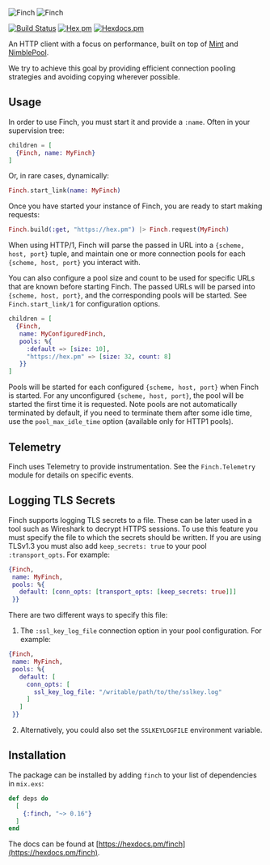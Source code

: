 ![Finch](./assets/Finch_logo_onWhite.png#gh-light-mode-only)
![Finch](./assets/Finch_logo_all-White.png#gh-dark-mode-only)

[![Build Status](https://github.com/sneako/finch/workflows/CI/badge.svg?branch=main)](https://github.com/sneako/finch/actions) [![Hex pm](https://img.shields.io/hexpm/v/finch.svg?style=flat)](https://hex.pm/packages/finch) [![Hexdocs.pm](https://img.shields.io/badge/hex-docs-lightgreen.svg)](https://hexdocs.pm/finch/)

<!-- MDOC !-->

An HTTP client with a focus on performance, built on top of
[Mint](https://github.com/elixir-mint/mint) and [NimblePool](https://github.com/dashbitco/nimble_pool).

We try to achieve this goal by providing efficient connection pooling strategies and avoiding copying wherever possible.

## Usage

In order to use Finch, you must start it and provide a `:name`. Often in your
supervision tree:

```elixir
children = [
  {Finch, name: MyFinch}
]
```

Or, in rare cases, dynamically:

```elixir
Finch.start_link(name: MyFinch)
```

Once you have started your instance of Finch, you are ready to start making requests:

```elixir
Finch.build(:get, "https://hex.pm") |> Finch.request(MyFinch)
```

When using HTTP/1, Finch will parse the passed in URL into a `{scheme, host, port}`
tuple, and maintain one or more connection pools for each `{scheme, host, port}` you
interact with.

You can also configure a pool size and count to be used for specific URLs that are
known before starting Finch. The passed URLs will be parsed into `{scheme, host, port}`,
and the corresponding pools will be started. See `Finch.start_link/1` for configuration
options.

```elixir
children = [
  {Finch,
   name: MyConfiguredFinch,
   pools: %{
     :default => [size: 10],
     "https://hex.pm" => [size: 32, count: 8]
   }}
]
```

Pools will be started for each configured `{scheme, host, port}` when Finch is started.
For any unconfigured `{scheme, host, port}`, the pool will be started the first time
it is requested. Note pools are not automatically terminated by default, if you need to
terminate them after some idle time, use the `pool_max_idle_time` option (available only for HTTP1 pools).

## Telemetry

Finch uses Telemetry to provide instrumentation. See the `Finch.Telemetry`
module for details on specific events.

## Logging TLS Secrets

Finch supports logging TLS secrets to a file. These can be later used in a tool such as
Wireshark to decrypt HTTPS sessions. To use this feature you must specify the file to
which the secrets should be written. If you are using TLSv1.3 you must also add
`keep_secrets: true` to your pool `:transport_opts`. For example:

```elixir
{Finch,
 name: MyFinch,
 pools: %{
   default: [conn_opts: [transport_opts: [keep_secrets: true]]]
 }}
```

There are two different ways to specify this file:

1. The `:ssl_key_log_file` connection option in your pool configuration. For example:

```elixir
{Finch,
 name: MyFinch,
 pools: %{
   default: [
     conn_opts: [
       ssl_key_log_file: "/writable/path/to/the/sslkey.log"
     ]
   ]
 }}
```

2. Alternatively, you could also set the `SSLKEYLOGFILE` environment variable.

<!-- MDOC !-->

## Installation

The package can be installed by adding `finch` to your list of dependencies in `mix.exs`:

```elixir
def deps do
  [
    {:finch, "~> 0.16"}
  ]
end
```

The docs can be found at [https://hexdocs.pm/finch](https://hexdocs.pm/finch).

